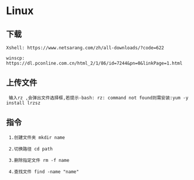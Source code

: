 # Linux

  ## 下载

    Xshell: https://www.netsarang.com/zh/all-downloads/?code=622

    winscp: https://dl.pconline.com.cn/html_2/1/86/id=7244&pn=0&linkPage=1.html

  ## 上传文件

     输入rz ,会弹出文件选择框,若提示-bash: rz: command not found则需安装:yum -y install lrzsz

  ## 指令

     1.创建文件夹 mkdir name

     2.切换路径 cd path

     3.删除指定文件 rm -f name

     4.查找文件 find -name "name"

  
